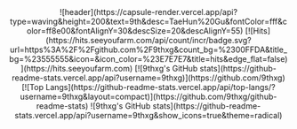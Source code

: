<div align=center>
![header](https://capsule-render.vercel.app/api?type=waving&height=200&text=9th&desc=TaeHun%20Gu&fontColor=fff&color=ff8e00&fontAlignY=30&descSize=20&descAlignY=55)
[![Hits](https://hits.seeyoufarm.com/api/count/incr/badge.svg?url=https%3A%2F%2Fgithub.com%2F9thxg&count_bg=%2300FFDA&title_bg=%23555555&icon=&icon_color=%23E7E7E7&title=hits&edge_flat=false)](https://hits.seeyoufarm.com)
[![9thxg's GitHub stats](https://github-readme-stats.vercel.app/api?username=9thxg)](https://github.com/9thxg)
[![Top Langs](https://github-readme-stats.vercel.app/api/top-langs/?username=9thxg&layout=compact)](https://github.com/9thxg/github-readme-stats)
![9thxg's GitHub stats](https://github-readme-stats.vercel.app/api?username=9thxg&show_icons=true&theme=radical)
</div>

<!--
**9thxg/9thxg** is a ✨ _special_ ✨ repository because its `README.md` (this file) appears on your GitHub profile.

Here are some ideas to get you started:

- 🔭 I’m currently working on ...
- 🌱 I’m currently learning ...
- 👯 I’m looking to collaborate on ...
- 🤔 I’m looking for help with ...
- 💬 Ask me about ...
- 📫 How to reach me: ...
- 😄 Pronouns: ...
- ⚡ Fun fact: ...
-->
